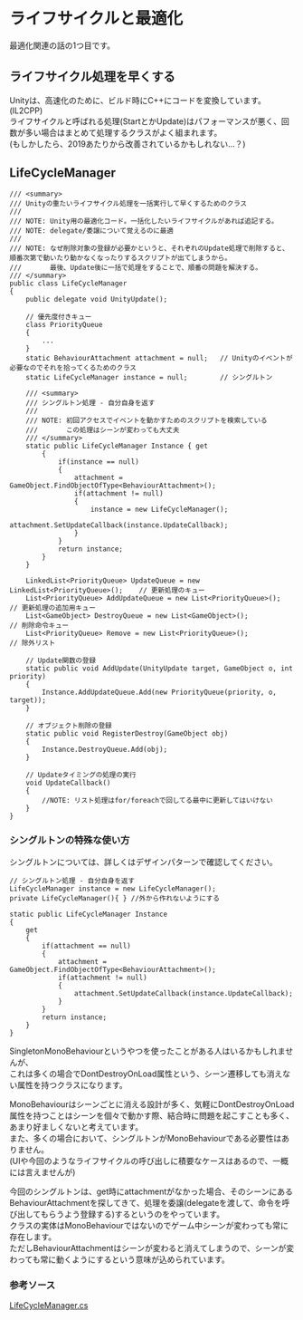 # ライフサイクルと最適化
最適化関連の話の1つ目です。

## ライフサイクル処理を早くする
Unityは、高速化のために、ビルド時にC++にコードを変換しています。(IL2CPP)  
ライフサイクルと呼ばれる処理(StartとかUpdate)はパフォーマンスが悪く、回数が多い場合はまとめて処理するクラスがよく組まれます。  
(もしかしたら、2019あたりから改善されているかもしれない…？)  


## LifeCycleManager

```
/// <summary>
/// Unityの重たいライフサイクル処理を一括実行して早くするためのクラス
///
/// NOTE: Unity用の最適化コード。一括化したいライフサイクルがあれば追記する。
/// NOTE: delegate/委譲について覚えるのに最適
///
/// NOTE: なぜ削除対象の登録が必要かというと、それぞれのUpdate処理で削除すると、順番次第で動いたり動かなくなったりするスクリプトが出てしまうから。
///       最後、Update後に一括で処理をすることで、順番の問題を解決する。
/// </summary>
public class LifeCycleManager
{
    public delegate void UnityUpdate();

    // 優先度付きキュー
    class PriorityQueue
    {
        ...
    }
    static BehaviourAttachment attachment = null;   // Unityのイベントが必要なのでそれを拾ってくるためのクラス
    static LifeCycleManager instance = null;        // シングルトン

    /// <summary>
    /// シングルトン処理 - 自分自身を返す
    ///
    /// NOTE: 初回アクセスでイベントを動かすためのスクリプトを検索している
    ///       この処理はシーンが変わっても大丈夫
    /// </summary>
    static public LifeCycleManager Instance { get
        {
            if(instance == null)
            {
                attachment = GameObject.FindObjectOfType<BehaviourAttachment>();
                if(attachment != null)
                {
                    instance = new LifeCycleManager();
                    attachment.SetUpdateCallback(instance.UpdateCallback);
                }
            }
            return instance;
        }
    }

    LinkedList<PriorityQueue> UpdateQueue = new LinkedList<PriorityQueue>();    // 更新処理のキュー
    List<PriorityQueue> AddUpdateQueue = new List<PriorityQueue>();             // 更新処理の追加用キュー
    List<GameObject> DestroyQueue = new List<GameObject>();                     // 削除命令キュー
    List<PriorityQueue> Remove = new List<PriorityQueue>();                     // 除外リスト

    // Update関数の登録
    static public void AddUpdate(UnityUpdate target, GameObject o, int priority)
    {
        Instance.AddUpdateQueue.Add(new PriorityQueue(priority, o, target));
    }

    // オブジェクト削除の登録
    static public void RegisterDestroy(GameObject obj)
    {
        Instance.DestroyQueue.Add(obj);
    }

    // Updateタイミングの処理の実行
    void UpdateCallback()
    {
        //NOTE: リスト処理はfor/foreachで回してる最中に更新してはいけない
    }
}
```


### シングルトンの特殊な使い方

シングルトンについては、詳しくはデザインパターンで確認してください。

```
// シングルトン処理 - 自分自身を返す
LifeCycleManager instance = new LifeCycleManager();
private LifeCycleManager(){ } //外から作れないようにする

static public LifeCycleManager Instance
{
    get
    {
        if(attachment == null)
        {
            attachment = GameObject.FindObjectOfType<BehaviourAttachment>();
            if(attachment != null)
            {
                attachment.SetUpdateCallback(instance.UpdateCallback);
            }
        }
        return instance;
    }
}
```

SingletonMonoBehaviourというやつを使ったことがある人はいるかもしれませんが、  
これは多くの場合でDontDestroyOnLoad属性という、シーン遷移しても消えない属性を持つクラスになります。  

MonoBehaviourはシーンごとに消える設計が多く、気軽にDontDestroyOnLoad属性を持つことはシーンを個々で動かす際、結合時に問題を起こすことも多く、  
あまり好ましくないと考えています。  
また、多くの場合において、シングルトンがMonoBehaviourである必要性はありません。  
(UIや今回のようなライフサイクルの呼び出しに積要なケースはあるので、一概には言えませんが)  

今回のシングルトンは、get時にattachmentがなかった場合、そのシーンにあるBehaviourAttachmentを探してきて、処理を委譲(delegateを渡して、命令を呼び出してもらうよう登録する)するというのをやっています。  
クラスの実体はMonoBehaviourではないのでゲーム中シーンが変わっても常に存在します。  
ただしBehaviourAttachmentはシーンが変わると消えてしまうので、シーンが変わっても常に動くようにするという意味が込められています。  


### 参考ソース
[LifeCycleManager.cs](https://github.com/vtn-team/adventure-cube/tree/develop/Assets/Script/Foundation/LifeCycleManager.cs)
